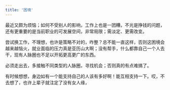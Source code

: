 ```yaml
---
title: '困境'
---
```


最近又颇为烦恼；如何不受别人的影响，工作上也是一团糟，不光是挣钱的问题，还有更重要的是当前职业的可发展空间，非常局限；需淡定、更需改变。

尝试换工作，不理想，也许是策略不对的，咋整？总不能一直这样，否则这困境会越来越恼火，就业面临的压力真是亚历山大啊；没有帮手，什么都靠自己一个人去干，现有人脉圈也不足以开拓更高更广的东西。

必须走出去，多接触不同类型的人脉圈，寻找机会；否则真的有点难搞了。

有时候想想，身边如有一个能支持自己的人该有多好啊！能互相支持一下。哎，不去想了，也许上辈子就注定了没有女人缘，